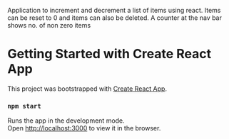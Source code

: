 Application to increment and decrement a list of items using react.
Items can be reset to 0 and items can also be deleted.
A counter at the nav bar shows no. of non zero items

# Getting Started with Create React App

This project was bootstrapped with [Create React App](https://github.com/facebook/create-react-app).

### `npm start`

Runs the app in the development mode.\
Open [http://localhost:3000](http://localhost:3000) to view it in the browser.
